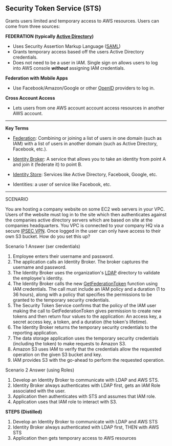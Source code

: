 ## Security Token Service (STS)

Grants users limited and temporary access to AWS resources. Users can come from three sources:

**FEDERATION (typically [Active Directory](https://en.wikipedia.org/wiki/Active_Directory))**

 - Uses Security Assertion Markup Language ([SAML](https://en.wikipedia.org/wiki/Security_Assertion_Markup_Language)) 
 - Grants temporary access based off the users Active Directory credentials. 
 - Does not need to be a user in IAM. Single sign on allows users to log into AWS console ***without*** assigning IAM credentials.

**Federation with Mobile Apps**

 - Use Facebook/Amazon/Google or other [OpenID](https://en.wikipedia.org/wiki/OpenID) providers to log in.

**Cross Account Access**

 - Lets users from one AWS account account access resources in another  AWS account.
---
**Key Terms**

 - [Federation](https://en.wikipedia.org/wiki/Federation_%28information_technology%29): Combining or joining a list of users in one domain (such   as IAM) with a list of users in another domain (such as Active  Directory, Facebook, etc.).

- [Identity Broker](https://docs.aws.amazon.com/IAM/latest/UserGuide/id_roles_common-scenarios_federated-users.html): A service that allows you to take an identity from point A and join it (federate it) to point B.

- [Identity Store](https://en.wikipedia.org/wiki/Identity_management_system): Services like Active Directory, Facebook, Google, etc.

- Identities: a user of service like Facebook, etc.

---

SCENARIO

You are hosting a company website on some EC2 web servers in your VPC. Users of the website must log in to the site which then authenticates against the companies active directory servers which are based on site at the companies headquarters. You VPC is connected to your company HQ via a secure [IPSEC VPN](https://en.wikipedia.org/wiki/IPsec). Once logged in the user can only have access to their own S3 bucket. How do you set this up?

Scenario 1 Answer (ser credentials)
1. Employee enters their username and password.
2. The application calls an Identity Broker. The broker captures the username and password.
3. The Identity Broker uses the organization's [LDAP](https://en.wikipedia.org/wiki/Lightweight_Directory_Access_Protocol) directory to validate the employee's identity.
4. The Identity Broker calls the new [GetFederationToken](https://docs.aws.amazon.com/STS/latest/APIReference/API_GetFederationToken.html) function using IAM credentials. The call must include an IAM policy and a duration (1 to 36 hours), along with a policy that specifies the permissions to be granted to the temporary security credentials.
5. The Security Token Service confirms that the policy of the IAM user making the call to GetFederationToken gives permission to create new tokens and then return four values to the application: An access key, a secret access key, a token, and a duration (the token's lifetime).
6. The Identity Broker returns the temporary security credentials to the reporting application.
7. The data storage application uses the temporary security credentials (including the token) to make requests to Amazon S3.
8. Amazon S3 uses IAM to verify that the credentials allow the requested operation on the given S3 bucket and key.
9. IAM provides S3 with the go-ahead to perform the requested operation.

Scenario 2 Answer (using Roles)

1.  Develop an Identity Broker to communicate with LDAP and AWS STS.
2. Identity Broker always authenticates with LDAP first, gets an IAM Role associated with the user.
3. Application then authenticates with STS and assumes that IAM role.
4. Application uses that IAM role to interact with S3.

**STEPS (Distilled)**

1. Develop an Identity Broker to communicate with LDAP and AWS STS
2. Identity Broker always authenticated with LDAP first, THEN with AWS STS
3. Application then gets temporary access to AWS resources 

  

<!--stackedit_data:
eyJoaXN0b3J5IjpbMTQ1ODMxODU2MSwtMTk2ODQzOTMxLC0xMD
Q4NzgzNzE5LDM0NTcxNTk1NSwtNTc0MzgzNDcsMTc5NDQ0MjQ0
NiwxMDM3NjI3NDUsNjgwNzM5MTE4LDExNTczNTIzNjRdfQ==
-->